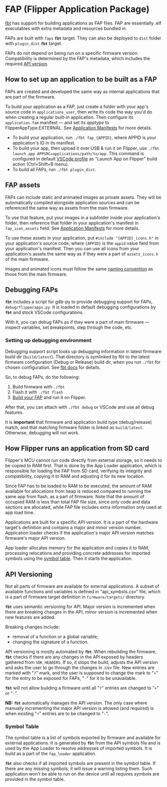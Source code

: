 # FAP (Flipper Application Package)

[fbt](./fbt.md) has support for building applications as FAP files. FAP are essentially .elf executables with extra metadata and resources bundled in.

FAPs are built with `faps` **`fbt`** target. They can also be deployed to `dist` folder with `plugin_dist` **`fbt`** target.

FAPs do not depend on being run on a specific firmware version. Compatibility is determined by the FAP's metadata, which includes the required [API version](#api-versioning).


## How to set up an application to be built as a FAP

FAPs are created and developed the same way as internal applications that are part of the firmware. 

To build your application as a FAP, just create a folder with your app's source code in `applications_user`, then write its code the way you'd do when creating a regular built-in application. Then configure its `application.fam` manifest — and set its *apptype* to FlipperAppType.EXTERNAL. See [Application Manifests](./AppManifests.md#application-definition) for more details. 

 * To build your application, run `./fbt fap_{APPID}`, where APPID is your application's ID in its manifest.
 * To build your app, then upload it over USB & run it on Flipper, use `./fbt launch_app APPSRC=applications/path/to/app`. This command is configured in default [VSCode profile](../.vscode/ReadMe.md) as "Launch App on Flipper" build action (Ctrl+Shift+B menu).
 * To build all FAPs, run `./fbt plugin_dist`.


## FAP assets

FAPs can include static and animated images as private assets. They will be automatically compiled alongside application sources and can be referenced the same way as assets from the main firmware.

To use that feature, put your images in a subfolder inside your application's folder, then reference that folder in your application's manifest in `fap_icon_assets` field. See [Application Manifests](./AppManifests.md#application-definition) for more details.

To use these assets in your application, put `#include "{APPID}_icons.h"` in your application's source code, where `{APPID}` is the `appid` value field from your application's manifest. Then you can use all icons from your application's assets the same way as if they were a part of `assets_icons.h` of the main firmware.

Images and animated icons must follow the same [naming convention](../assets/ReadMe.md#asset-naming-rules) as those from the main firmware.


## Debugging FAPs

**`fbt`** includes a script for gdb-py to provide debugging support for FAPs, `debug/flipperapps.py`. It is loaded in default debugging configurations by **`fbt`** and stock VSCode configurations.

With it, you can debug FAPs as if they were a part of main firmware — inspect variables, set breakpoints, step through the code, etc.

### Setting up debugging environment

Debugging support script looks up debugging information in latest firmware build dir (`build/latest`). That directory is symlinked by fbt to the latest firmware configuration (Debug or Release) build dir, when you run `./fbt` for chosen configuration. See [fbt docs](./fbt.md#nb) for details.

So, to debug FAPs, do the following:
1. Build firmware with `./fbt`
2. Flash it with `./fbt flash`
3. [Build your FAP](#how-to-set-up-an-application-to-be-built-as-a-fap) and run it on Flipper.

After that, you can attach with `./fbt debug` or VSCode and use all debug features.

It is **important** that firmware and application build type (debug/release) match, and that matching firmware folder is linked as `build/latest`. Otherwise, debugging will not work. 


## How Flipper runs an application from SD card

Flipper's MCU cannot run code directly from external storage, so it needs to be copied to RAM first. That is done by the App Loader application, which is responsible for loading the FAP from SD card, verifying its integrity and compatibility, copying it to RAM and adjusting it for its new location. 

Since FAP has to be loaded to RAM to be executed, the amount of RAM available for allocations from heap is reduced compared to running the same app from flash, as a part of firmware. Note that the amount of occupied RAM is less than total FAP file size, since only code and data sections are allocated, while FAP file includes extra information only used at app load time.

Applications are built for a specific API version. It is a part of the hardware target's definition and contains a major and minor version number. Application loader checks if the application's major API version matches firmware's major API version.

App loader allocates memory for the application and copies it to RAM, processing relocations and providing concrete addresses for imported symbols using the [symbol table](#symbol-table). Then it starts the application.


## API Versioning

Not all parts of firmware are available for external applications. A subset of available functions and variables is defined in "api_symbols.csv" file, which is a part of firmware target definition in `firmware/targets/` directory. 

**`fbt`** uses semantic versioning for API. Major version is incremented when there are breaking changes in the API, minor version is incremented when new features are added. 

Breaking changes include:
- removal of a function or a global variable;
- changing the signature of a function.

API versioning is mostly automated by **`fbt`**. When rebuilding the firmware, **`fbt`** checks if there are any changes in the API exposed by headers gathered from `SDK_HEADERS`. If so, it stops the build, adjusts the API version and asks the user to go through the changes in .csv file. New entries are marked with "`?`" mark, and the user is supposed to change the mark to "`+`" for the entry to be exposed for FAPs, "`-`" for it to be unavailable.

**`fbt`** will not allow building a firmware until all "`?`" entries are changed to "`+`" or "`-`".

**NB:** **`fbt`** automatically manages the API version. The only case where manually incrementing the major API version is allowed (and required) is when existing "`+`" entries are to be changed to "`-`". 

### Symbol Table

The symbol table is a list of symbols exported by firmware and available for external applications. It is generated by **`fbt`** from the API symbols file and is used by the App Loader to resolve addresses of imported symbols. It is build as a part of the `fap_loader` application.

**`fbt`** also checks if all imported symbols are present in the symbol table. If there are any missing symbols, it will issue a warning listing them. Such application won't be able to run on the device until all requires symbols are provided in the symbol table.
